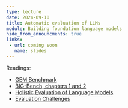 ```yaml
---
type: lecture
date: 2024-09-10
title: Automatic evaluation of LLMs
module: Building foundation language models
hide_from_announcments: true
links: 
 - url: coming soon
   name: slides
---
```

Readings:
 - [GEM Benchmark](https://arxiv.org/pdf/2102.01672.pdf)
 - [BIG-Bench, chapters 1 and 2](https://arxiv.org/pdf/2206.04615)
 - [Holistic Evaluation of Language Models](https://arxiv.org/pdf/2211.09110)
 - [Evaluation Challenges](https://aclanthology.org/D17-1238.pdf)
